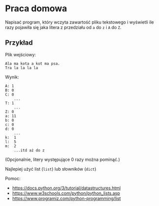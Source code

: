 # Praca domowa

Napisać program, który wczyta zawartość pliku tekstowego i wyświetli ile razy pojawiła się jaka litera z przedziału od `a` do `z` i `A` do `Z`.

## Przykład

Plik wejściowy:

```
Ala ma kota a kot ma psa.
Tra la la la la
```

Wynik:

```
A: 1
B: 0
C: 0
    ...
T: 1
    ...
Z: 0
a: 11
b: 0
c: 0
d: 0
    ...
k:  1
l:  5
m:  2
    ...itd aż do z
```

(Opcjonalnie, litery występujące 0 razy można pominąć.)

Najlepiej użyć list (`list`) lub słowników (`dict`)

Pomoc:
- https://docs.python.org/3/tutorial/datastructures.html
- https://www.w3schools.com/python/python_lists.asp
- https://www.programiz.com/python-programming/list
